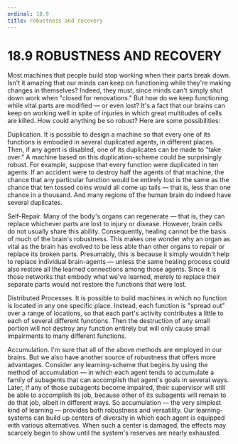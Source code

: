 ```yaml
---
ordinal: 18.9
title: robustness and recovery
---
```


# 18.9 ROBUSTNESS AND RECOVERY

Most machines that people build stop working when their parts break down. Isn't it amazing that our minds can keep on functioning while they're making changes in themselves? Indeed, they must, since minds can't simply shut down work when "closed for renovations." But how do we keep functioning while vital parts are modified &mdash; or even lost? It's a fact that our brains can keep on working well in spite of injuries in which great multitudes of cells are killed. How could anything be so robust? Here are some possibilities:

Duplication. It is possible to design a machine so that every one of its functions is embodied in several duplicated agents, in different places. Then, if any agent is disabled, one of its duplicates can be made to "take over." A machine based on this duplication-scheme could be surprisingly robust. For example, suppose that every function were duplicated in ten agents. If an accident were to destroy half the agents of that machine, the chance that any particular function would be entirely lost is the same as the chance that ten tossed coins would all come up tails &mdash; that is, less than one chance in a thousand. And many regions of the human brain do indeed have several duplicates.

Self-Repair. Many of the body's organs can regenerate &mdash; that is, they can replace whichever parts are lost to injury or disease. However, brain cells do not usually share this ability. Consequently, healing cannot be the basis of much of the brain's robustness. This makes one wonder why an organ as vital as the brain has evolved to be less able than other organs to repair or replace its broken parts. Presumably, this is because it simply wouldn't help to replace individual brain-agents &mdash; unless the same healing process could also restore all the learned connections among those agents. Since it is those networks that embody what we've learned, merely to replace their separate parts would not restore the functions that were lost.

Distributed Processes. It is possible to build machines in which no function is located in any one specific place. Instead, each function is "spread out" over a range of locations, so that each part's activity contributes a little to each of several different functions. Then the destruction of any small portion will not destroy any function entirely but will only cause small impairments to many different functions.

Accumulation. I'm sure that all of the above methods are employed in our brains. But we also have another source of robustness that offers more advantages. Consider any learning-scheme that begins by using the method of accumulation &mdash; in which each agent tends to accumulate a family of subagents that can accomplish that agent's goals in several ways. Later, if any of those subagents become impaired, their supervisor will still be able to accomplish its job, because other of its subagents will remain to do that job, albeit in different ways. So accumulation &mdash; the very simplest kind of learning &mdash; provides both robustness and versatility. Our learning- systems can build up centers of diversity in which each agent is equipped with various alternatives. When such a center is damaged, the effects may scarcely begin to show until the system's reserves are nearly exhausted.
